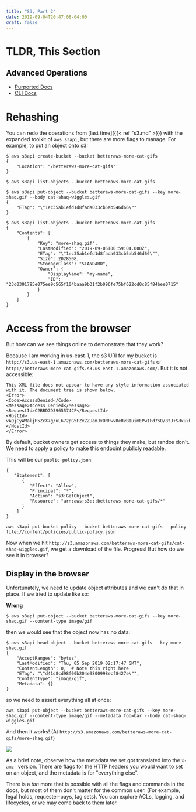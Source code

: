 ```yaml
---
title: "S3, Part 2"
date: 2019-09-04T20:47:08-04:00
draft: false
---
```


# TLDR, This Section

## Advanced Operations

* [Purported Docs](https://docs.aws.amazon.com/s3/)
* [CLI Docs](https://docs.aws.amazon.com/cli/latest/reference/s3api/)

# Rehashing

You can redo the operations from [last time]({{< ref "s3.md" >}}) with the expanded toolkit of `aws s3api`, but there are more flags to manage.  For example, to put an object onto s3:

```
$ aws s3api create-bucket --bucket betteraws-more-cat-gifs
{
    "Location": "/betteraws-more-cat-gifs"
}

$ aws s3api list-objects --bucket betteraws-more-cat-gifs

$ aws s3api put-object --bucket betteraws-more-cat-gifs --key more-shaq.gif --body cat-shaq-wiggles.gif
{
    "ETag": "\"1ec35ab1efd1d8fada033cb5ab546d66\""
}

$ aws s3api list-objects --bucket betteraws-more-cat-gifs
{
    "Contents": [
        {
            "Key": "more-shaq.gif",
            "LastModified": "2019-09-05T00:59:04.000Z",
            "ETag": "\"1ec35ab1efd1d8fada033cb5ab546d66\"",
            "Size": 2028508,
            "StorageClass": "STANDARD",
            "Owner": {
                "DisplayName": "my-name",
                "ID": "23d0391795e075ee9c565f104baaa9b31f2b096fe75bf622cd0c85f84bee0715"
            }
        }
    ]
}
```

# Access from the browser

But how can we see things online to demonstrate that they work?

Because I am working in us-east-1, the s3 URI for my bucket is `http://s3.us-east-1.amazonaws.com/betteraws-more-cat-gifs` or `http://betteraws-more-cat-gifs.s3.us-east-1.amazonaws.com/`.  But it is not accessible:

```
This XML file does not appear to have any style information associated with it. The document tree is shown below.
<Error>
<Code>AccessDenied</Code>
<Message>Access Denied</Message>
<RequestId>C2BBD7D3965574CF</RequestId>
<HostId>
vAQjCyWMaljH5ZcX7g/uL672pG5FZxZZUamJxONFwvReRvBIuimEPwIFd7sQ/8tJ+SHxukbpy5Q=
</HostId>
</Error>
```

By default, bucket owners get access to things they make, but randos don't.  We need to apply a policy to make this endpoint publicly readable.

This will be our `public-policy.json`:

```
{
   "Statement": [
      {
         "Effect": "Allow",
         "Principal": "*",
         "Action": "s3:GetObject",
         "Resource": "arn:aws:s3:::betteraws-more-cat-gifs/*"
      }
    ]
}
```

```
aws s3api put-bucket-policy --bucket betteraws-more-cat-gifs --policy file://content/policies/public-policy.json
```

Now when we hit `http://s3.amazonaws.com/betteraws-more-cat-gifs/cat-shaq-wiggles.gif`, we get a download of the file.  Progress!  But how do we see it in browser?

## Display in the browser

Unfortunately, we need to update object attributes and we can't do that in place.  If we tried to update like so:

**Wrong**
```
$ aws s3api put-object --bucket betteraws-more-cat-gifs --key more-shaq.gif --content-type image/gif
```

then we would see that the object now has no data:

```
$ aws s3api head-object --bucket betteraws-more-cat-gifs --key more-shaq.gif
{
    "AcceptRanges": "bytes",
    "LastModified": "Thu, 05 Sep 2019 02:17:47 GMT",
    "ContentLength": 0,  # Note this right here
    "ETag": "\"d41d8cd98f00b204e9800998ecf8427e\"",
    "ContentType": "image/gif",
    "Metadata": {}
}
```

so we need to assert everything all at once:

```
aws s3api put-object --bucket betteraws-more-cat-gifs --key more-shaq.gif --content-type image/gif --metadata foo=bar --body cat-shaq-wiggles.gif
```

And then it works!  (At `http://s3.amazonaws.com/betteraws-more-cat-gifs/more-shaq.gif`)

<img src="/s3/working-s3-hosting.png" />

As a brief note, observe how the metadata we set got translated into the `x-amz-` version.  There are flags for the HTTP headers you would want to set on an object, and the metadata is for "everything else".

There is a _ton_ more that is possible with all the flags and commands in the docs, but most of them don't matter for the common user.  (For example, legal holds, requester-pays, tag sets).  You can explore ACLs, logging, and lifecycles, or we may come back to them later.

